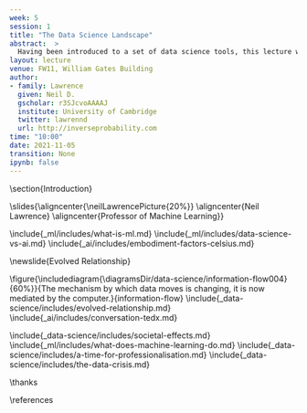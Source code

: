 ```yaml
---
week: 5
session: 1
title: "The Data Science Landscape"
abstract:  >
  Having been introduced to a set of data science tools, this lecture will provide some context on what the new challenges we face through data science are. It will consider whether we are approaching an era when data science requires profesionalization, and what the role of a professional data scientist might be.
layout: lecture
venue: FW11, William Gates Building
author:
- family: Lawrence
  given: Neil D.
  gscholar: r3SJcvoAAAAJ
  institute: University of Cambridge
  twitter: lawrennd
  url: http://inverseprobability.com
time: "10:00"
date: 2021-11-05
transition: None
ipynb: false
---
```


\section{Introduction}

\slides{\aligncenter{\neilLawrencePicture{20%}}
\aligncenter{Neil Lawrence}
\aligncenter{Professor of Machine Learning}}

\include{_ml/includes/what-is-ml.md}
\include{_ml/includes/data-science-vs-ai.md}
\include{_ai/includes/embodiment-factors-celsius.md}

\newslide{Evolved Relationship}

\figure{\includediagram{\diagramsDir/data-science/information-flow004}{60%}}{The mechanism by which data moves is changing, it is now mediated by the computer.}{information-flow}
\include{_data-science/includes/evolved-relationship.md}
\include{_ai/includes/conversation-tedx.md}


\include{_data-science/includes/societal-effects.md}
\include{_ml/includes/what-does-machine-learning-do.md}
\include{_data-science/includes/a-time-for-professionalisation.md}
\include{_data-science/includes/the-data-crisis.md}


\thanks

\references

